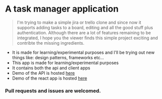 # A task manager application

> I'm trying to make a simple jira or trello clone and since now it supports adding tasks to a board, editing and all the good stuff plus authentication.
> Although there are a lot of features remaining to be integrated, I hope you the viewer finds this simple project exciting and contribte the missing ingredients.

- It is made for learning/experimental purposes and I'll be trying out new things like: design patterns, frameworks etc...
- This app is made for learning/experimental purposes
- It contains both the api and client apps
- Demo of the API is hosted [here](https://mtodo-api.herokuapp.com/api-docs)
- Demo of the react app is hosted [here](https://ethio-todo.netlify.app)

### Pull requests and issues are welcomed.
